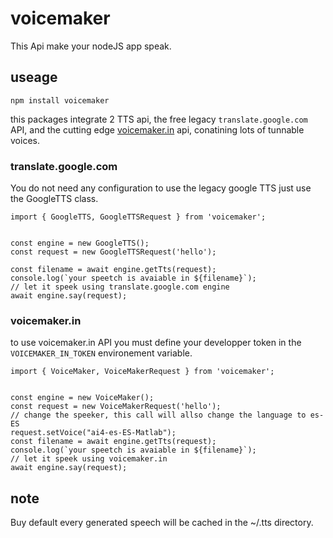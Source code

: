 # voicemaker

This Api make your nodeJS app speak.

## useage

```
npm install voicemaker
```

this packages integrate 2 TTS api, the free legacy `translate.google.com` API, and the cutting edge [voicemaker.in](https://voicemaker.in/) api, conatining lots of tunnable voices.


### translate.google.com

You do not need any configuration to use the legacy google TTS just use the GoogleTTS class.


```
import { GoogleTTS, GoogleTTSRequest } from 'voicemaker';


const engine = new GoogleTTS();
const request = new GoogleTTSRequest('hello');

const filename = await engine.getTts(request);
console.log(`your speetch is avaiable in ${filename}`);
// let it speek using translate.google.com engine
await engine.say(request);
```

### voicemaker.in

to use voicemaker.in API you must define your developper token in the `VOICEMAKER_IN_TOKEN` environement variable.

```
import { VoiceMaker, VoiceMakerRequest } from 'voicemaker';


const engine = new VoiceMaker();
const request = new VoiceMakerRequest('hello');
// change the speeker, this call will allso change the language to es-ES
request.setVoice("ai4-es-ES-Matlab");
const filename = await engine.getTts(request);
console.log(`your speetch is avaiable in ${filename}`);
// let it speek using voicemaker.in
await engine.say(request);
```

## note

Buy default every generated speech will be cached in the ~/.tts directory.